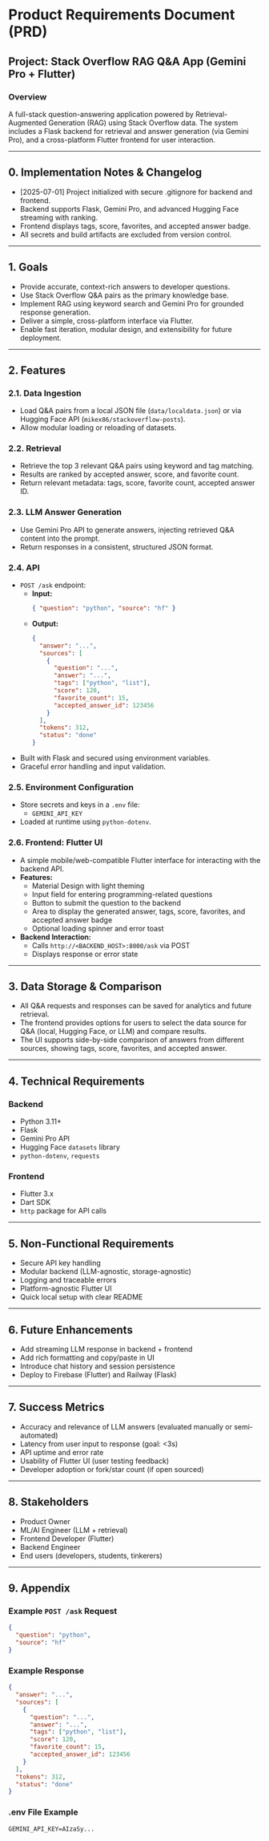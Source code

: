 # Product Requirements Document (PRD)

## Project: Stack Overflow RAG Q&A App (Gemini Pro + Flutter)

### Overview
A full-stack question-answering application powered by Retrieval-Augmented Generation (RAG) using Stack Overflow data. The system includes a Flask backend for retrieval and answer generation (via Gemini Pro), and a cross-platform Flutter frontend for user interaction.

---

## 0. Implementation Notes & Changelog
- [2025-07-01] Project initialized with secure .gitignore for backend and frontend.
- Backend supports Flask, Gemini Pro, and advanced Hugging Face streaming with ranking.
- Frontend displays tags, score, favorites, and accepted answer badge.
- All secrets and build artifacts are excluded from version control.

---

## 1. Goals
- Provide accurate, context-rich answers to developer questions.
- Use Stack Overflow Q&A pairs as the primary knowledge base.
- Implement RAG using keyword search and Gemini Pro for grounded response generation.
- Deliver a simple, cross-platform interface via Flutter.
- Enable fast iteration, modular design, and extensibility for future deployment.

---

## 2. Features

### 2.1. Data Ingestion
- Load Q&A pairs from a local JSON file (`data/localdata.json`) or via Hugging Face API (`mikex86/stackoverflow-posts`).
- Allow modular loading or reloading of datasets.

### 2.2. Retrieval
- Retrieve the top 3 relevant Q&A pairs using keyword and tag matching.
- Results are ranked by accepted answer, score, and favorite count.
- Return relevant metadata: tags, score, favorite count, accepted answer ID.

### 2.3. LLM Answer Generation
- Use Gemini Pro API to generate answers, injecting retrieved Q&A content into the prompt.
- Return responses in a consistent, structured JSON format.

### 2.4. API
- `POST /ask` endpoint:
  - **Input:**
    ```json
    { "question": "python", "source": "hf" }
    ```
  - **Output:**
    ```json
    {
      "answer": "...",
      "sources": [
        {
          "question": "...",
          "answer": "...",
          "tags": ["python", "list"],
          "score": 120,
          "favorite_count": 15,
          "accepted_answer_id": 123456
        }
      ],
      "tokens": 312,
      "status": "done"
    }
    ```
- Built with Flask and secured using environment variables.
- Graceful error handling and input validation.

### 2.5. Environment Configuration
- Store secrets and keys in a `.env` file:
  - `GEMINI_API_KEY`
- Loaded at runtime using `python-dotenv`.

### 2.6. Frontend: Flutter UI
- A simple mobile/web-compatible Flutter interface for interacting with the backend API.
- **Features:**
  - Material Design with light theming
  - Input field for entering programming-related questions
  - Button to submit the question to the backend
  - Area to display the generated answer, tags, score, favorites, and accepted answer badge
  - Optional loading spinner and error toast
- **Backend Interaction:**
  - Calls `http://<BACKEND_HOST>:8000/ask` via POST
  - Displays response or error state

---

## 3. Data Storage & Comparison
- All Q&A requests and responses can be saved for analytics and future retrieval.
- The frontend provides options for users to select the data source for Q&A (local, Hugging Face, or LLM) and compare results.
- The UI supports side-by-side comparison of answers from different sources, showing tags, score, favorites, and accepted answer.

---

## 4. Technical Requirements

### Backend
- Python 3.11+
- Flask
- Gemini Pro API
- Hugging Face `datasets` library
- `python-dotenv`, `requests`

### Frontend
- Flutter 3.x
- Dart SDK
- `http` package for API calls

---

## 5. Non-Functional Requirements
- Secure API key handling
- Modular backend (LLM-agnostic, storage-agnostic)
- Logging and traceable errors
- Platform-agnostic Flutter UI
- Quick local setup with clear README

---

## 6. Future Enhancements
- Add streaming LLM response in backend + frontend
- Add rich formatting and copy/paste in UI
- Introduce chat history and session persistence
- Deploy to Firebase (Flutter) and Railway (Flask)

---

## 7. Success Metrics
- Accuracy and relevance of LLM answers (evaluated manually or semi-automated)
- Latency from user input to response (goal: <3s)
- API uptime and error rate
- Usability of Flutter UI (user testing feedback)
- Developer adoption or fork/star count (if open sourced)

---

## 8. Stakeholders
- Product Owner
- ML/AI Engineer (LLM + retrieval)
- Frontend Developer (Flutter)
- Backend Engineer
- End users (developers, students, tinkerers)

---

## 9. Appendix

### Example `POST /ask` Request
```json
{
  "question": "python",
  "source": "hf"
}
```

### Example Response
```json
{
  "answer": "...",
  "sources": [
    {
      "question": "...",
      "answer": "...",
      "tags": ["python", "list"],
      "score": 120,
      "favorite_count": 15,
      "accepted_answer_id": 123456
    }
  ],
  "tokens": 312,
  "status": "done"
}
```

### .env File Example
```env
GEMINI_API_KEY=AIzaSy...
```